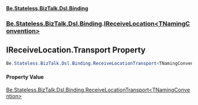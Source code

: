 #### [Be.Stateless.BizTalk.Dsl.Binding](README.md 'README')
### [Be.Stateless.BizTalk.Dsl.Binding](Be.Stateless.BizTalk.Dsl.Binding.md 'Be.Stateless.BizTalk.Dsl.Binding').[IReceiveLocation&lt;TNamingConvention&gt;](IReceiveLocation_TNamingConvention_.md 'Be.Stateless.BizTalk.Dsl.Binding.IReceiveLocation<TNamingConvention>')

## IReceiveLocation<TNamingConvention>.Transport Property

```csharp
Be.Stateless.BizTalk.Dsl.Binding.ReceiveLocationTransport<TNamingConvention> Transport { get; }
```

#### Property Value
[Be.Stateless.BizTalk.Dsl.Binding.ReceiveLocationTransport&lt;](ReceiveLocationTransport_TNamingConvention_.md 'Be.Stateless.BizTalk.Dsl.Binding.ReceiveLocationTransport<TNamingConvention>')[TNamingConvention](IReceiveLocation_TNamingConvention_.md#Be.Stateless.BizTalk.Dsl.Binding.IReceiveLocation_TNamingConvention_.TNamingConvention 'Be.Stateless.BizTalk.Dsl.Binding.IReceiveLocation<TNamingConvention>.TNamingConvention')[&gt;](ReceiveLocationTransport_TNamingConvention_.md 'Be.Stateless.BizTalk.Dsl.Binding.ReceiveLocationTransport<TNamingConvention>')